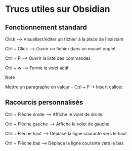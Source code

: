 # Trucs utiles sur Obsidian

## Fonctionnement standard

Click --> Visualiser/éditer un fichier à la place de l'existant

Ctrl + Click --> Ouvrir un fichier dans un nouvel onglet

Ctrl + P --> Ouvrir la liste des commandes

Ctrl + w --> Ferme le volet actif

> [!NOTE]
> Mettre un paragraphe en valeur - Ctrl + P -> Insert callout


## Racourcis personnalisés

Ctrl + Flèche droite --> Affiche le volet de droite

Ctrl + Flèche gauche --> Affiche le volet de gauche

Ctrl + Flèche haut --> Déplace la ligne courante vers le haut

Ctrl + Flèche bas --> Déplace la ligne courante vers le bas

